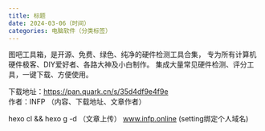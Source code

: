 ```yaml
---
title: 标题
date: 2024-03-06（时间）
categories: 电脑软件（分类标签）
---
```


图吧工具箱，是开源、免费、绿色、纯净的硬件检测工具合集，
专为所有计算机硬件极客、DIY爱好者、各路大神及小白制作。
集成大量常见硬件检测、评分工具，一键下载、方便使用。

下载地址：https://pan.quark.cn/s/35d4df9e4f9e  
作者：INFP
（内容、下载地址、文章作者）

hexo cl && hexo g -d
（文章上传）
www.infp.online
(setting绑定个人域名)
